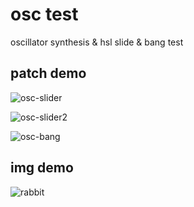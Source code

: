 # osc test

oscillator synthesis & hsl slide & bang test

## patch demo

![osc-slider](./osc-slider.pd)

![osc-slider2](./osc-slider2.pd)

![osc-bang](./osc-bang.pd)


## img demo

![rabbit](https://i.imgur.com/rQXIi3r.gif)

